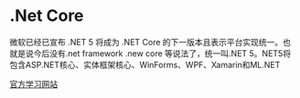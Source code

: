# .Net Core #
微软已经已宣布 .NET 5 将成为 .NET Core 的下一版本且表示平台实现统一。也就是说今后没有.net framework .new core 等说法了，统一叫.NET 5。NET5将包含ASP.NET核心、实体框架核心、WinForms、WPF、Xamarin和ML.NET

[官方学习网站](https://docs.microsoft.com/zh-cn/dotnet/core/about "官方学习网站")